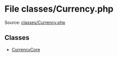 File classes/Currency.php
=========

Source: [classes/Currency.php](https://github.com/PrestaShop/PrestaShop/blob/1.6.1.2/classes/Currency.php)


Classes
-------

* [CurrencyCore](class.CurrencyCore.md)

